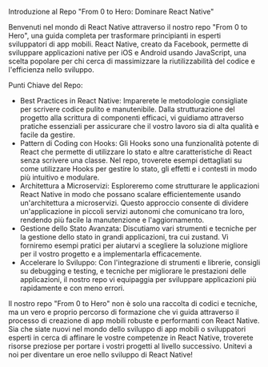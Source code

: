 Introduzione al Repo "From 0 to Hero: Dominare React Native"

Benvenuti nel mondo di React Native attraverso il nostro repo "From 0 to Hero", una guida completa per trasformare principianti in esperti sviluppatori di app mobili. React Native, creato da Facebook, permette di sviluppare applicazioni native per iOS e Android usando JavaScript, una scelta popolare per chi cerca di massimizzare la riutilizzabilità del codice e l'efficienza nello sviluppo.

Punti Chiave del Repo:

- Best Practices in React Native:
Imparerete le metodologie consigliate per scrivere codice pulito e manutenibile. Dalla strutturazione del progetto alla scrittura di componenti efficaci, vi guidiamo attraverso pratiche essenziali per assicurare che il vostro lavoro sia di alta qualità e facile da gestire.
- Pattern di Coding con Hooks:
Gli Hooks sono una funzionalità potente di React che permette di utilizzare lo stato e altre caratteristiche di React senza scrivere una classe. Nel repo, troverete esempi dettagliati su come utilizzare Hooks per gestire lo stato, gli effetti e i contesti in modo più intuitivo e modulare.
- Architettura a Microservizi:
Esploreremo come strutturare le applicazioni React Native in modo che possano scalare efficientemente usando un'architettura a microservizi. Questo approccio consente di dividere un'applicazione in piccoli servizi autonomi che comunicano tra loro, rendendo più facile la manutenzione e l'aggiornamento.
- Gestione dello Stato Avanzata:
Discutiamo vari strumenti e tecniche per la gestione dello stato in grandi applicazioni, tra cui zustand. Vi forniremo esempi pratici per aiutarvi a scegliere la soluzione migliore per il vostro progetto e a implementarla efficacemente.
- Accelerare lo Sviluppo:
Con l'integrazione di strumenti e librerie, consigli su debugging e testing, e tecniche per migliorare le prestazioni delle applicazioni, il nostro repo vi equipaggia per sviluppare applicazioni più rapidamente e con meno errori.

Il nostro repo "From 0 to Hero" non è solo una raccolta di codici e tecniche, ma un vero e proprio percorso di formazione che vi guida attraverso il processo di creazione di app mobili robuste e performanti con React Native. Sia che siate nuovi nel mondo dello sviluppo di app mobili o sviluppatori esperti in cerca di affinare le vostre competenze in React Native, troverete risorse preziose per portare i vostri progetti al livello successivo. Unitevi a noi per diventare un eroe nello sviluppo di React Native!
